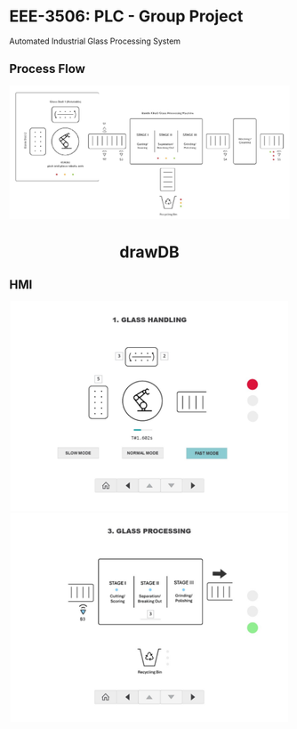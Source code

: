 # EEE-3506: PLC - Group Project

Automated Industrial Glass Processing System

## Process Flow
<div align="center">
    <img width="1000" alt="drawdb logo" src="./images/PROCESS FLOW.jpg">
    <h1>drawDB</h1>
</div>


## HMI
<div align="center">
    <img width="500" alt="drawdb logo" src="./images/HMI. page 1.jpg">
</div>

<div align="center">
    <img width="500" alt="drawdb logo" src="./images/HMI. page 3.jpg">
</div>
